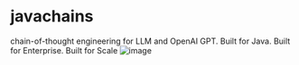 # javachains
chain-of-thought engineering for LLM and OpenAI GPT. Built for Java. Built for Enterprise. Built for Scale
![image](https://user-images.githubusercontent.com/76883/226261036-4efd270b-3104-44b4-8f29-ec411f9e0fae.png)
